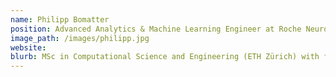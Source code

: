 ```yaml
---
name: Philipp Bomatter
position: Advanced Analytics & Machine Learning Engineer at Roche Neuroscience and Rare Diseases (NRD)
image_path: /images/philipp.jpg
website: 
blurb: MSc in Computational Science and Engineering (ETH Zürich) with focus on AI & Neuroscience. Now part of the Machine Learning team in the EEG biomarker group at Roche.
---
```

